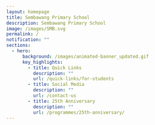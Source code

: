 ```yaml
---
layout: homepage
title: Sembawang Primary School
description: Sembawang Primary School
image: /images/SMB.svg
permalink: /
notification: ""
sections:
  - hero:
      background: /images/animated-banner_updated.gif
      key_highlights:
        - title: Quick Links
          description: ""
          url: /quick-links/for-students
        - title: Social Media
          description: ""
          url: /contact-us
        - title: 25th Anniversary
          description: ""
          url: /programmes/25th-anniversary/
---
```

